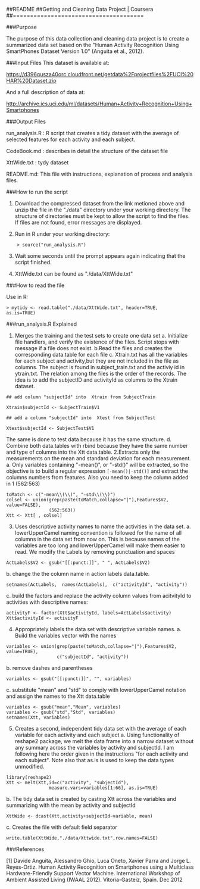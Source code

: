 ##README
##Getting and Cleaning Data Project | Coursera
##======================================


###Purpose

The purpose of this data collection and cleaning data project is to create a summarized data set based on the "Human Activity Recognition Using SmartPhones Dataset Version 1.0" (Anguita et al., 2012).

###Input Files
  This dataset is available at:

https://d396qusza40orc.cloudfront.net/getdata%2Fprojectfiles%2FUCI%20HAR%20Dataset.zip

And a full description of data at:

http://archive.ics.uci.edu/ml/datasets/Human+Activity+Recognition+Using+Smartphones

###Output Files

run_analysis.R : R script that creates a tidy dataset  with the average of selected features for each activity and each subject.

CodeBook.md : describes in detail the structure of the dataset file

XttWide.txt : tydy dataset

README.md:  This file with instructions, explanation of process and analysis files.

###How to run the script

1.  Download the compressed dataset from the link metioned above and unzip the file in the "./data" directory under your working directory. The structure of directories must be kept to allow the script to find  the files. If files are not found, error messages are displayed.

2.  Run in R under your working directory: 
```
	> source("run_analysis.R")
```
3.  Wait some seconds until the prompt appears again indicating that the script finished.

4.  XttWide.txt can be found as "./data/XttWide.txt"

###How to read the file

Use in R:
```
> mytidy <- read.table("./data/XttWide.txt", header=TRUE,                         	                   as.is=TRUE)
```

###run_analysis.R Explained

1.  Merges the training and the test sets to create one data set
  a.  Initialize file handlers, and verify the existence of the files.  Script stops with message if a file does not exist.
  b.Read the files and creates the corresponding data.table for each file
  c. Xtrain.txt has all the variables for each subject and activity,but they are not included in the file as columns. The subject is found in subject_train.txt and the activiy id in ytrain.txt. The relation among the files is the order of the records. The idea is to add the subjectID and activityId as columns to the Xtrain dataset.  
```
## add column "subjectId" into  Xtrain from SubjectTrain

Xtrain$subjectId <- SubjectTrain$V1

## add a column "subjectId" into  Xtest from SubjectTest

Xtest$subjectId <- SubjectTest$V1
```
The same is done to test data because it has the same structure.
  d.  Combine both data.tables with rbind because they have the same number and type of columns into the Xtt data.table.
2.Extracts only the measurements on the mean and standard deviation for each measurement.
  a. Only variables containing "-mean()", or  "-std()" will be extracted, so the objective is to build a regular expression 
`[-mean()|-std()]` and extract the columns numbers from features. Also you need to keep the column added in 1 (562:563)
```
toMatch <- c("-mean\\(\\)", "-std\\(\\)")
colsel <- union(grep(paste(toMatch,collapse="|"),Features$V2, value=FALSE),
                (562:563))
Xtt <- Xtt[ , colsel]
```
3.  Uses descriptive activity names to name the activities in the data set.
  a. lowerUpperCamel naming convention is followed for the name of all columns in the data set from now on.  This is because names of the variables are too long and lowerUpperCamel will make them easier to read. We modify the Labels by removing punctuation and spaces
```
ActLabels$V2 <- gsub("[[:punct:]]", " ", ActLabels$V2)
```
  b. change the the column name in action labels data.table.
```
setnames(ActLabels,  names(ActLabels),  c("activityId", "activity"))
```
  c. build the factors and replace the activity column values from acitvityId to activities with descriptive names:
```
activityF <- factor(Xtt$activityId, labels=ActLabels$activity)
Xtt$activityId <- activityF
```
4. Appropriately labels the data set with descriptive variable names.
  a. Build the variables vector with the names 
```
variables <- union(grep(paste(toMatch,collapse="|"),Features$V2, value=TRUE),
                   c("subjectId", "activity"))
```
   b.  remove dashes and parentheses 
```
variables <- gsub("[[:punct:]]", "", variables)
```
  c. substitute "mean" and "std" to comply with lowerUpperCamel notation and assign the names to the Xtt data.table
```
variables <- gsub("mean","Mean", variables)
variables <- gsub("std","Std", variables)
setnames(Xtt, variables)
```
5. Creates a second, independent tidy data set with the average of each variable for each activity and each subject 
   a. Using functionality of reshape2 package, we melt the data frame  into a narrow dataset without any summary across the variables by activity and subjectId.  I am following here the order given in the instructions "for each activity and each subject".  Note also that as.is is used to keep the data types unmodified.
```
library(reshape2)
Xtt <- melt(Xtt,id=c("activity", "subjectId"),
                measure.vars=variables[1:66], as.is=TRUE)
```
  b. The tidy data set is created by casting Xtt across the variables and summarizing with the mean by activity and subjectId
```
XttWide <- dcast(Xtt,activity+subjectId~variable, mean)
```
  c.  Creates the file with default field separator 
```
write.table(XttWide,"./data/Xttwide.txt",row.names=FALSE)
```
 





###References

[1] Davide Anguita, Alessandro Ghio, Luca Oneto, Xavier Parra and Jorge L. Reyes-Ortiz. Human Activity Recognition on Smartphones using a Multiclass Hardware-Friendly Support Vector Machine. International Workshop of Ambient Assisted Living (IWAAL 2012). Vitoria-Gasteiz, Spain. Dec 2012

